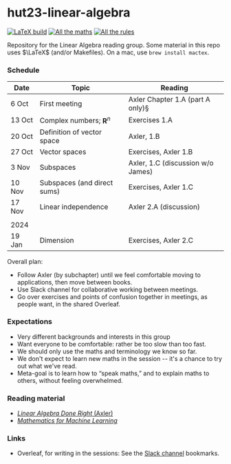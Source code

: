 # hut23-linear-algebra

[![LaTeX build](../../actions/workflows/pdflatex.yml/badge.svg)](../../actions/workflows/pdflatex.yml)
[![All the maths](https://img.shields.io/badge/PDF-All_the_maths-orange.svg?style=flat)](../gh-action-result/pdf-files/reference/all-the-maths-we-know.pdf)
[![All the rules](https://img.shields.io/badge/PDF-All_the_rules-orange.svg?style=flat)](../gh-action-result/pdf-files/reference/all-the-rules-we-know.pdf)

Repository for the Linear Algebra reading group. Some material in this
repo uses $\LaTeX$ (and/or Makefiles). On a mac, use `brew install mactex`.

### Schedule

| Date   | Topic                           | Reading                           |
|--------|---------------------------------|-----------------------------------|
| 6 Oct  | First meeting                   | Axler Chapter 1.A (part A only)§  |
| 13 Oct | Complex numbers; $\mathbf{R}^n$ | Exercises 1.A                     |
| 20 Oct | Definition of vector space      | Axler, 1.B                        |
| 27 Oct | Vector spaces                   | Exercises, Axler 1.B              |
| 3 Nov  | Subspaces                       | Axler, 1.C (discussion w/o James) |
| 10 Nov | Subspaces (and direct sums)     | Exercises, Axler 1.C              |
| 17 Nov | Linear independence             | Axler 2.A (discussion)            |
|        |                                 |                                   |
| 2024   |                                 |                                   |
| 19 Jan | Dimension                       | Exercises, Axler 2.C              |


Overall plan:

- Follow Axler (by subchapter) until we feel comfortable moving to
  applications, then move between books.
- Use Slack channel for collaborative working between meetings.
- Go over exercises and points of confusion together in meetings, as
  people want, in the shared Overleaf.

### Expectations

- Very different backgrounds and interests in this group
- Want everyone to be comfortable: rather be too slow than too fast.
- We should only use the maths and terminology we know so far.
- We don't expect to learn new maths in the session -- it's a chance
  to try out what we've read.
- Meta-goal is to learn how to “speak maths,” and to explain maths
  to others, without feeling overwhelmed.

### Reading material

- [_Linear Algebra Done Right_ (Axler)](https://linear.axler.net/)
- [_Mathematics for Machine Learning_](https://mml-book.github.io/)

### Links

- Overleaf, for writing in the sessions: See the [Slack
  channel](https://alan-turing-institute.slack.com/archives/C05QNLDKHEG)
  bookmarks.
